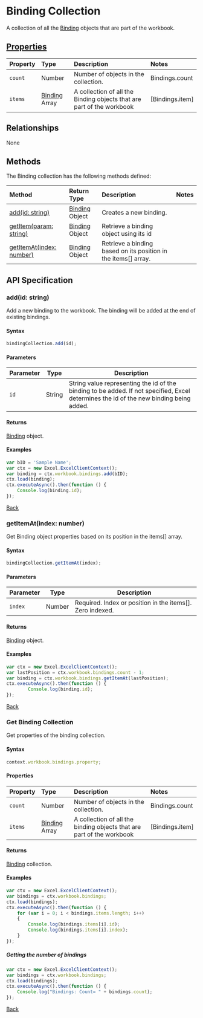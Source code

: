 # Binding Collection
A collection of all the [Binding](binding.md) objects that are part of the workbook. 

## [Properties](#get-binding-collection)

| Property         | Type    |Description|Notes |
|:-----------------|:--------|:----------|:-----|
|`count`| Number   | Number of objects in the collection.|Bindings.count|
|`items`| [Binding](binding.md) Array | A collection of all the Binding objects that are part of the workbook|[Bindings.item] |

## Relationships

None

## Methods

The Binding collection has the following methods defined:

| Method     | Return Type    |Description|Notes  |
|:-----------------|:--------|:----------|:------|
|[add(id: string)](#addid-string)| [Binding](binding.md) Object              |Creates a new binding.  ||
|[getItem(param: string)](#getitemparam-string)| [Binding](binding.md) Object      |Retrieve a binding  object using its id||
|[getItemAt(index: number)](#getitematindex-number)| [Binding](binding.md) Object     |Retrieve a binding based on its position in the items[] array.||


## API Specification 

### add(id: string)

Add a new binding to the workbook. The binding will be added at the end of existing bindings.

#### Syntax
```js
bindingCollection.add(id);
```

#### Parameters

Parameter       | Type   | Description
--------------- | ------ | ------------
`id`  | String| String value representing the id of the binding to be added. If not specified, Excel determines the id of the new binding being added. 

#### Returns
[Binding](binding.md) object.

#### Examples

```js
var bID = 'Sample Name';
var ctx = new Excel.ExcelClientContext();
var binding = ctx.workbook.bindings.add(bID);
ctx.load(binding);
ctx.executeAsync().then(function () {
	Console.log(binding.id);
});
```
[Back](#methods)


### getItemAt(index: number)

Get Binding object properties based on its position in the items[] array. 

#### Syntax
```js
bindingCollection.getItemAt(index);
```

#### Parameters

Parameter       | Type  | Description
--------------- | ------ | ------------
 `index`| Number | Required. Index or position in the items[]. Zero indexed.

#### Returns

[Binding](binding.md) object.

#### Examples
```js
var ctx = new Excel.ExcelClientContext();
var lastPosition = ctx.workbook.bindings.count - 1;
var binding = ctx.workbook.bindings.getItemAt(lastPosition);
ctx.executeAsync().then(function () {
		Console.log(binding.id);
});
```
[Back](#methods)


### Get Binding Collection

Get properties of the binding collection. 

#### Syntax
```js
context.workbook.bindings.property;
```

#### Properties

| Property         | Type    |Description|Notes |
|:-----------------|:--------|:----------|:-----|
|`count`| Number   | Number of objects in the collection.|Bindings.count|
|`items`| [Binding](binding.md) Array | A collection of all the binding objects that are part of the workbook|[Bindings.item] |


#### Returns

[Binding](binding.md) collection. 

#### Examples

```js
var ctx = new Excel.ExcelClientContext();
var bindings = ctx.workbook.bindings;
ctx.load(bindings);
ctx.executeAsync().then(function () {
	for (var i = 0; i < bindings.items.length; i++)
	{
		Console.log(bindings.items[i].id);
		Console.log(bindings.items[i].index);
	}
});
```

##### Getting the number of bindings

```js
var ctx = new Excel.ExcelClientContext();
var bindings = ctx.workbook.bindings;
ctx.load(bindings);
ctx.executeAsync().then(function () {
	Console.log("Bindings: Count= " + bindings.count);
});

```
[Back](#properties)